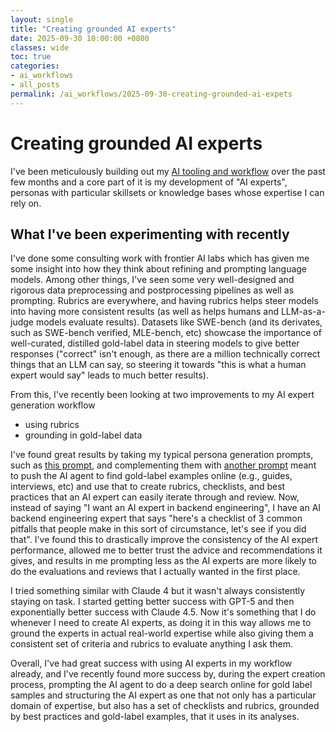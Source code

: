 ```yaml
---
layout: single
title: "Creating grounded AI experts"
date: 2025-09-30 10:00:00 +0800
classes: wide
toc: true
categories:
- ai_workflows
- all_posts
permalink: /ai_workflows/2025-09-30-creating-grounded-ai-expets
---
```


# Creating grounded AI experts

I've been meticulously building out my [AI tooling and workflow](https://github.com/mark-torres10/ai_tools) over the past few months and a core part of it is my development of "AI experts", personas with particular skillsets or knowledge bases whose expertise I can rely on.

## What I've been experimenting with recently

I've done some consulting work with frontier AI labs which has given me some insight into how they think about refining and prompting language models. Among other things, I've seen some very well-designed and rigorous data preprocessing and postprocessing pipelines as well as prompting. Rubrics are everywhere, and having rubrics helps steer models into having more consistent results (as well as helps humans and LLM-as-a-judge models evaluate results). Datasets like SWE-bench (and its derivates, such as SWE-bench verified, MLE-bench, etc) showcase the importance of well-curated, distilled gold-label data in steering models to give better responses ("correct" isn't enough, as there are a million technically correct things that an LLM can say, so steering it towards "this is what a human expert would say" leads to much better results).

From this, I've recently been looking at two improvements to my AI expert generation workflow

- using rubrics
- grounding in gold-label data

I've found great results by taking my typical persona generation prompts, such as [this prompt](https://github.com/mark-torres10/ai_tools/blob/main/agents/task_instructions/create_personas/CREATE_ENGINEERING_PERSONA.md), and complementing them with [another prompt](https://github.com/mark-torres10/ai_tools/blob/main/agents/task_instructions/create_personas/RESEARCH_GROUNDED_PERSONA_CREATION.md) meant to push the AI agent to find gold-label examples online (e.g., guides, interviews, etc) and use that to create rubrics, checklists, and best practices that an AI expert can easily iterate through and review. Now, instead of saying "I want an AI expert in backend engineering", I have an AI backend engineering expert that says "here's a checklist of 3 common pitfalls that people make in this sort of circumstance, let's see if you did that". I've found this to drastically improve the consistency of the AI expert performance, allowed me to better trust the advice and recommendations it gives, and results in me prompting less as the AI experts are more likely to do the evaluations and reviews that I actually wanted in the first place.

I tried something similar with Claude 4 but it wasn't always consistently staying on task. I started getting better success with GPT-5 and then exponentially better success with Claude 4.5. Now it's something that I do whenever I need to create AI experts, as doing it in this way allows me to ground the experts in actual real-world expertise while also giving them a consistent set of criteria and rubrics to evaluate anything I ask them.

Overall, I've had great success with using AI experts in my workflow already, and I've recently found more success by, during the expert creation process, prompting the AI agent to do a deep search online for gold label samples and structuring the AI expert as one that not only has a particular domain of expertise, but also has a set of checklists and rubrics, grounded by best practices and gold-label examples, that it uses in its analyses.
